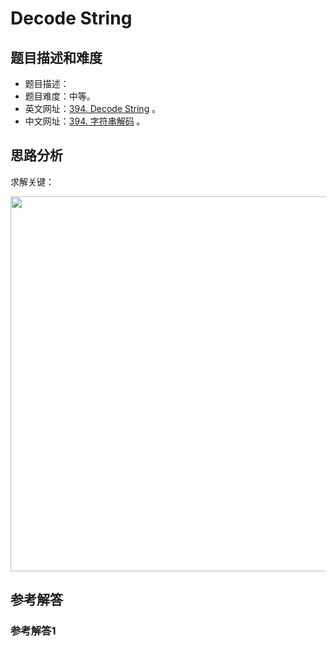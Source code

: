 # Decode String

## 题目描述和难度
+ 题目描述：
+ 题目难度：中等。
+ 英文网址：[394. Decode String](https://leetcode.com/problems/decode-string/description/)  。
+ 中文网址：[394. 字符串解码](https://leetcode-cn.com/problems/decode-string/description/)  。
## 思路分析
求解关键：

<img src="https://liweiwei1419.github.io/images/leetcode-solution/" width="600">

## 参考解答
### 参考解答1

```java

```